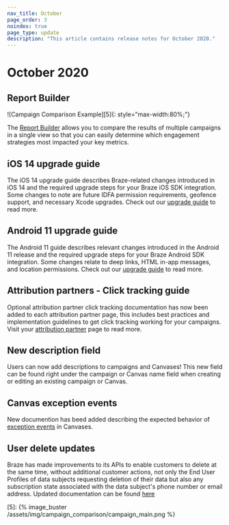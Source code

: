 ```yaml
---
nav_title: October
page_order: 3
noindex: true
page_type: update
description: "This article contains release notes for October 2020."
---
```


# October 2020

## Report Builder

![Campaign Comparison Example][5]{: style="max-width:80%;"}

The [Report Builder]({{site.baseurl}}/report_builder) allows you to compare the results of multiple campaigns in a single view so that you can easily determine which engagement strategies most impacted your key metrics.

## iOS 14 upgrade guide

The iOS 14 upgrade guide describes Braze-related changes introduced in iOS 14 and the required upgrade steps for your Braze iOS SDK integration. Some changes to note are future IDFA permission requirements, geofence support, and necessary Xcode upgrades. Check out our [upgrade guide]({{site.baseurl}}/developer_guide/platform_integration_guides/ios/ios_14/) to read more. 

## Android 11 upgrade guide

The Android 11 guide describes relevant changes introduced in the Android 11 release and the required upgrade steps for your Braze Android SDK integration. Some changes relate to deep links, HTML in-app messages, and location permissions. Check out our [upgrade guide]({{site.baseurl}}/developer_guide/platform_integration_guides/android/android_11/) to read more.

## Attribution partners - Click tracking guide

Optional attribution partner click tracking documentation has now been added to each attribution partner page, this includes best practices and implementation guidelines to get click tracking working for your campaigns. Visit your [attribution partner]({{site.baseurl}}/partners/advertising_technologies/attribution/) page to read more. 

## New description field

Users can now add descriptions to campaigns and Canvases! This new field can be found right under the campaign or Canvas name field when creating or editing an existing campaign or Canvas. 

## Canvas exception events

New documention has beed added describing the expected behavior of [exception events]({{site.baseurl}}/user_guide/engagement_tools/canvas/create_a_canvas/exception_events/) in Canvases. 

## User delete updates

Braze has made improvements to its APIs to enable customers to delete at the same time, without additional customer actions, not only the End User Profiles of data subjects requesting deletion of their data but also any subscription state associated with the data subject's phone number or email address. Updated documentation can be found [here](https://www.braze.com/docs/help/dp-technical-assistance/#braze-recommendation-2)

[5]: {% image_buster /assets/img/campaign_comparison/campaign_main.png %} 